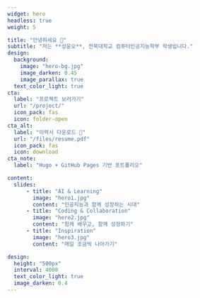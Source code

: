 ```yaml
---
widget: hero
headless: true
weight: 5

title: "안녕하세요 👋"
subtitle: "저는 **성윤오**, 전북대학교 컴퓨터인공지능학부 학생입니다."
design:
  background:
    image: "hero-bg.jpg"
    image_darken: 0.45
    image_parallax: true
  text_color_light: true
cta:
  label: "프로젝트 보러가기"
  url: "/project/"
  icon_pack: fas
  icon: folder-open
cta_alt:
  label: "이력서 다운로드 📄"
  url: "/files/resume.pdf"
  icon_pack: fas
  icon: download
cta_note:
  label: "Hugo + GitHub Pages 기반 포트폴리오"

content:
  slides:
      - title: "AI & Learning"
        image: "hero1.jpg"
        content: "인공지능과 함께 성장하는 시대"
      - title: "Coding & Collaboration"
        image: "hero2.jpg"
        content: "함께 배우고, 함께 성장하기"
      - title: "Inspiration"
        image: "hero3.jpg"
        content: "매일 조금씩 나아가기"

design:
  height: "500px"
  interval: 4000
  text_color_light: true
  image_darken: 0.4
---
```

